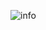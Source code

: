 ![info](https://github-readme-stats.vercel.app/api?username=jefferyjob&show_icons=true&count_private=true&hide=prs&theme=default_repocard)
